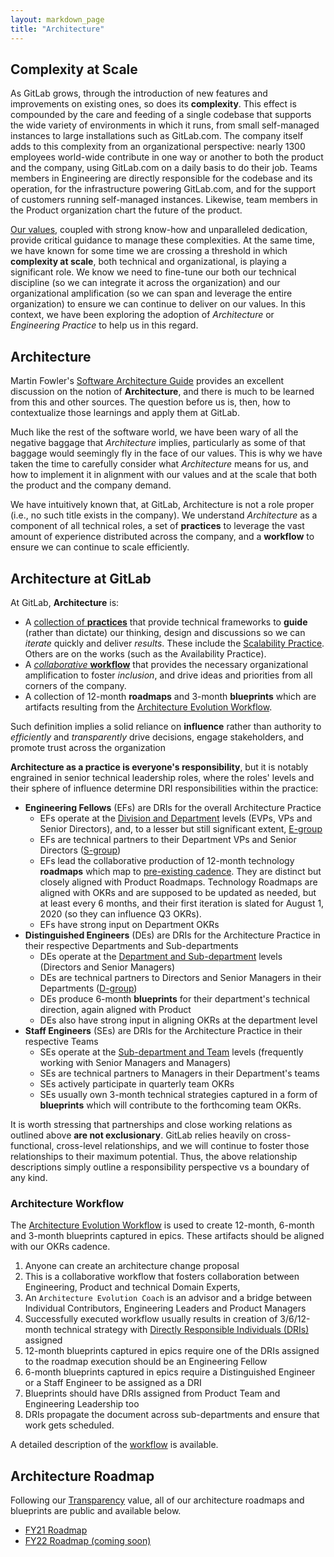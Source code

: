 ```yaml
---
layout: markdown_page
title: "Architecture"
---
```


## Complexity at Scale

As GitLab grows, through the introduction of new features and improvements on existing ones, so does its **complexity**. This effect is compounded by the care and feeding of a single codebase that supports the wide variety of environments in which it runs, from small self-managed instances to large installations such as GitLab.com. The company itself adds to this complexity from an organizational perspective: nearly 1300 employees world-wide contribute in one way or another to both the product and the company, using GitLab.com on a daily basis to do their job. Teams members in Engineering are directly responsible for the codebase and its operation, for the infrastructure powering GitLab.com, and for the support of customers running self-managed instances. Likewise, team members in the Product organization chart the future of the product.

[Our values](/handbook/values/), coupled with strong know-how and unparalleled dedication, provide critical guidance to manage these complexities. At the same time, we have known for some time we are crossing a threshold in which **complexity at scale**, both technical and organizational, is playing a significant role. We know we need to fine-tune our both our technical discipline (so we can integrate it across the organization) and our organizational amplification (so we can span and leverage the entire organization) to ensure we can continue to deliver on our values. In this context, we have been exploring the adoption of *Architecture* or *Engineering Practice* to help us in this regard.

## Architecture

Martin Fowler's [Software Architecture Guide](https://martinfowler.com/architecture/) provides an excellent discussion on the notion of **Architecture**, and there is much to be learned from this and other sources. The question before us is, then, how to contextualize those learnings and apply them at GitLab.

Much like the rest of the software world, we have been wary of all the negative baggage that *Architecture* implies, particularly as some of that baggage would seemingly fly in the face of our values. This is why we have taken the time to carefully consider what *Architecture* means for us, and how to implement it in alignment with our values and at the scale that both the product and the company demand.

We have intuitively known that, at GitLab, Architecture is not a role proper (i.e., no such title exists in the company). We understand *Architecture* as a component of all technical roles, a set of **practices** to leverage the vast amount of experience distributed across the company, and a **workflow** to ensure we can continue to scale efficiently.

## Architecture at GitLab

At GitLab, **Architecture** is:

* A [collection of **practices**](practice/) that provide technical frameworks to **guide** (rather than dictate) our thinking, design and discussions so we can *iterate* quickly and deliver *results*. These include the [Scalability Practice](practice/scalability/). Others are on the works (such as the Availability Practice).
* A [*collaborative* **workflow**](workflow/) that provides the necessary organizational amplification to foster *inclusion*, and drive ideas and priorities from all corners of the company.
* A collection of 12-month **roadmaps** and 3-month **blueprints** which are artifacts resulting from the [Architecture Evolution Workflow](workflow/).

Such definition implies a solid reliance on **influence** rather than authority to *efficiently* and *transparently* drive decisions, engage stakeholders, and promote trust across the organization

**Architecture as a practice is everyone's responsibility**, but it is notably engrained in senior technical leadership roles, where the roles' levels and their sphere of influence determine DRI responsibilities within the practice:

* **Engineering Fellows** (EFs) are DRIs for the overall Architecture Practice
  * EFs operate at the [Division and Department](https://about.gitlab.com/company/team/structure/#organizational-structure) levels (EVPs, VPs and Senior Directors), and, to a lesser but still significant extent, [E-group](/handbook/leadership/#e-group)
  * EFs are technical partners to their Department VPs and Senior Directors ([S-group](/handbook/leadership/#s-group))
  * EFs lead the collaborative production of 12-month technology **roadmaps** which map to [pre-existing cadence](https://about.gitlab.com/direction/#1-year-plan). They are distinct but closely aligned with Product Roadmaps. Technology Roadmaps are aligned with OKRs and are supposed to be updated as needed, but at least every 6 months, and their first iteration is slated for August 1, 2020 (so they can influence Q3 OKRs).
  * EFs have strong input on Department OKRs
* **Distinguished Engineers** (DEs) are DRIs for the Architecture Practice in their respective Departments and Sub-departments
  * DEs operate at the [Department and Sub-department](https://about.gitlab.com/company/team/structure/#organizational-structure) levels (Directors and Senior Managers)
  * DEs are technical partners to Directors and Senior Managers in their Departments ([D-group](/handbook/leadership/#director-group))
  * DEs produce 6-month **blueprints** for their department's technical direction, again aligned with Product
  * DEs also have strong input in aligning OKRs at the department level
* **Staff Engineers** (SEs) are DRIs for the Architecture Practice in their respective Teams
  * SEs operate at the [Sub-department and Team](https://about.gitlab.com/company/team/structure/#organizational-structure) levels (frequently working with Senior Managers and Managers)
  * SEs are technical partners to Managers in their Department's teams
  * SEs actively participate in quarterly team OKRs
  * SEs usually own 3-month technical strategies captured in a form of **blueprints** which will contribute to the forthcoming team OKRs.

It is worth stressing that partnerships and close working relations as outlined above **are not exclusionary**. GitLab relies heavily on cross-functional, cross-level relationships, and we will continue to foster those relationships to their maximum potential. Thus, the above relationship descriptions simply outline a responsibility perspective vs a boundary of any kind.

### Architecture Workflow

The [Architecture Evolution Workflow](workflow/) is used to create 12-month,
6-month and 3-month blueprints captured in epics. These artifacts should be
aligned with our OKRs cadence.

1. Anyone can create an architecture change proposal
1. This is a collaborative workflow that fosters collaboration between
   Engineering, Product and technical Domain Experts,
1. An `Architecture Evolution Coach` is an advisor and a bridge between
   Individual Contributors, Engineering Leaders and Product Managers
1. Successfully executed workflow usually results in creation of 3/6/12-month
   technical strategy with [Directly Responsible Individuals
   (DRIs)](/handbook/people-group/directly-responsible-individuals/) assigned
1. 12-month blueprints captured in epics require one of the DRIs assigned to
   the roadmap execution should be an Engineering Fellow
1. 6-month blueprints captured in epics require a Distinguished Engineer or a
   Staff Engineer to be assigned as a DRI
1. Blueprints should have DRIs assigned from Product Team and Engineering
   Leadership too
1. DRIs propagate the document across sub-departments and ensure that work
   gets scheduled.

A detailed description of the [workflow](workflow/) is available.

## Architecture Roadmap

Following our
[Transparency](https://about.gitlab.com/handbook/values/#transparency) value,
all of our architecture roadmaps and blueprints are public and available below.

* [FY21 Roadmap](roadmap/fy21/)
* [FY22 Roadmap (coming soon)](roadmap/fy22)
